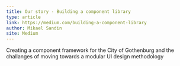 ```yaml
---
title: Our story - Building a component library
type: article
link: https://medium.com/building-a-component-library
author: Mikael Sandin
site: Medium
---
```


Creating a component framework for the City of Gothenburg and the challanges of moving towards a modular UI design methodology
